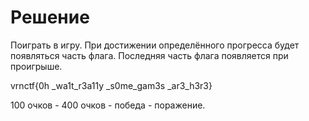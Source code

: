# Решение

Поиграть в игру. При достижении определённого прогресса будет появляться часть флага. Последняя часть флага появляется при проигрыше.

vrnctf{0h _wa1t_r3a11y _s0me_gam3s _ar3_h3r3}

100 очков - 400 очков - победа - поражение.
